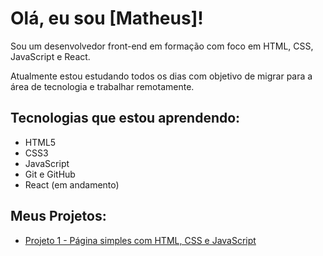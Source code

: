 # Olá, eu sou [Matheus]!

Sou um desenvolvedor front-end em formação com foco em HTML, CSS, JavaScript e React.

Atualmente estou estudando todos os dias com objetivo de migrar para a área de tecnologia e trabalhar remotamente.

## Tecnologias que estou aprendendo:

- HTML5
- CSS3
- JavaScript
- Git e GitHub
- React (em andamento)

## Meus Projetos:

- [Projeto 1 - Página simples com HTML, CSS e JavaScript](link-do-repositório)
